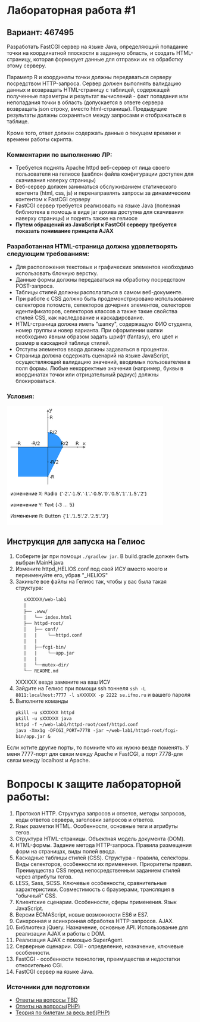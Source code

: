 # Лабораторная работа #1 
## Вариант: 467495
Разработать FastCGI сервер на языке Java, определяющий попадание точки на координатной плоскости в заданную область, и создать HTML-страницу, которая формирует данные для отправки их на обработку этому серверу.

Параметр R и координаты точки должны передаваться серверу посредством HTTP-запроса. Сервер должен выполнять валидацию данных и возвращать HTML-страницу с таблицей, содержащей полученные параметры и результат вычислений - факт попадания или непопадания точки в область (допускается в ответе сервера возвращать json строку, вместо html-страницы). Предыдущие результаты должны сохраняться между запросами и отображаться в таблице.

Кроме того, ответ должен содержать данные о текущем времени и времени работы скрипта.
### Комментарии по выполнению ЛР:
* Требуется поднять Apache httpd веб-сервер от лица своего пользователя на гелиосе (шаблон файла конфигурации доступен для скачивания наверху страницы)
* Веб-сервер должен заниматься обслуживанием статического контента (html, css, js) и перенаправлять запросы за динамическим контентом к FastCGI серверу
* FastCGI сервер требуется реализовать на языке Java (полезная библиотека в помощь в виде jar архива доступна для скачивания наверху страницы) и поднять также на гелиосе
* __Путем обращений из JavaScript к FastCGI серверу требуется показать понимание принципа AJAX__
### Разработанная HTML-страница должна удовлетворять следующим требованиям:
* Для расположения текстовых и графических элементов необходимо использовать блочную верстку.
* Данные формы должны передаваться на обработку посредством POST-запроса.
* Таблицы стилей должны располагаться в самом веб-документе.
* При работе с CSS должно быть продемонстрировано использование селекторов потомств, селекторов дочерних элементов, селекторов идентификаторов, селекторов классов а также такие свойства стилей CSS, как наследование и каскадирование.
* HTML-страница должна иметь "шапку", содержащую ФИО студента, номер группы и новер варианта. При оформлении шапки необходимо явным образом задать шрифт (fantasy), его цвет и размер в каскадной таблице стилей.
* Отступы элементов ввода должны задаваться в процентах.
* Страница должна содержать сценарий на языке JavaScript, осуществляющий валидацию значений, вводимых пользователем в поля формы. Любые некорректные значения (например, буквы в координатах точки или отрицательный радиус) должны блокироваться.
### Условия:
![areas.png](areas.png)

## Инструкция для запуска на Гелиос
1. Соберите jar при помощи ```./gradlew jar```. В build.gradle должен быть выбран MainH.java
2. Измените httpd_HELIOS.conf под свой ИСУ вместо моего и переименуйте его, убрав "_HELIOS"
3. Закиньте все файлы на Гелиос так, чтобы у вас была такая структура:
    ```
       sXXXXXX/web-lab1
       |
       ├── .www/
       │   └── index.html
       ├── httpd-root/
       │   ├── conf/
       |   |    └──httpd.conf
       |   |
       |   ├──fcgi-bin/
       |   |    └──app.jar
       |   |
       |   └──mutex-dir/
       └── README.md
    ```
   XXXXXX везде замените на ваш ИСУ
4. Зайдите на Гелиос при помощи ssh тоннеля ```ssh -L 8811:localhost:7777 -l sXXXXXX -p 2222 se.ifmo.ru``` и вашего пароля
5. Выполните команды
    ```
    pkill -u sXXXXXX httpd
    pkill -u sXXXXXX java   
    httpd -f ~/web-lab1/httpd-root/conf/httpd.conf
    java -Xmx1g -DFCGI_PORT=7778 -jar ~/web-lab1/httpd-root/fcgi-bin/app.jar &
    ```
Если хотите другие порты, то помните что их нужно везде поменять. У меня 7777-порт для связи между Apache и FastCGI, а порт
7778-для связи между localhost и Apache.

# Вопросы к защите лабораторной работы:

1. Протокол HTTP. Структура запросов и ответов, методы запросов, коды ответов сервера, заголовки запросов и ответов.
2. Язык разметки HTML. Особенности, основные теги и атрибуты тегов.
3. Структура HTML-страницы. Объектная модель документа (DOM).
4. HTML-формы. Задание метода HTTP-запроса. Правила размещения форм на страницах, виды полей ввода.
5. Каскадные таблицы стилей (CSS). Структура - правила, селекторы. Виды селекторов, особенности их применения. Приоритеты правил. Преимущества CSS перед непосредственным заданием стилей через атрибуты тегов.
6. LESS, Sass, SCSS. Ключевые особенности, сравнительные характеристики. Совместимость с браузерами, трансляция в "обычный" CSS.
7. Клиентские сценарии. Особенности, сферы применения. Язык JavaScript.
8. Версии ECMAScript, новые возможности ES6 и ES7.
9. Синхронная и асинхронная обработка HTTP-запросов. AJAX.
10. Библиотека jQuery. Назначение, основные API. Использование для реализации AJAX и работы с DOM.
11. Реализация AJAX с помощью SuperAgent.
12. Серверные сценарии. CGI - определение, назначение, ключевые особенности.
13. FastCGI - особенности технологии, преимущества и недостатки относительно CGI.
14. FastCGI сервер на языке Java.

### Источники для подготовки
* [Ответы на вопросы TBD](https://www.youtube.com/watch?v=TEKKimEEMyM)
* [Ответы на вопросы(PHP)](https://github.com/worthant/simple-one-page-website/blob/726cfdd610064b9f9260f41cf24b76f1cd568005/theory.md)
* [Теория по билетам за весь веб(PHP)](https://github.com/band-of-four/cheatsheets/blob/master/Internet-Applications-Development/ModuleTest1Questions.md)






